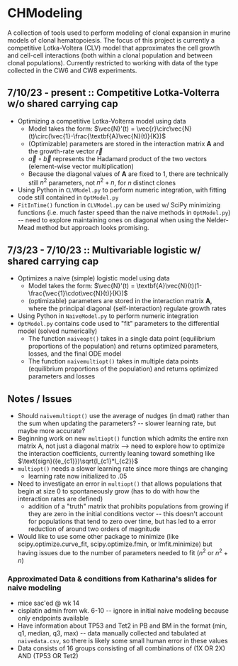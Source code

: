 # CHModeling
A collection of tools used to perform modeling of clonal expansion in murine models of clonal hematopoiesis. The focus of this project is currently a competitive Lotka-Voltera (CLV) model that approximates the cell growth and cell-cell interactions (both within a clonal population and between clonal populations). 
Currently restricted to working with data of the type collected in the CW6 and CW8 experiments.

## 7/10/23 - present :: Competitive Lotka-Volterra w/o shared carrying cap
- Optimizing a competitive Lotka-Volterra model using data
    - Model takes the form: $\vec{N}'(t) = \vec{r}\circ\vec{N}(t)\circ(\vec{1}-\frac{\textbf{A}\vec{N}(t)}{K})$
    - (Optimizable) parameters are stored in the interaction matrix $\textbf{A}$ and the growth-rate vector $\vec{r}$
    - $\vec{a}\circ\vec{b}$ represents the Hadamard product of the two vectors (element-wise vector multiplication)
    - Because the diagonal values of $\textbf{A}$ are fixed to 1, there are technically still $n^{2}$ parameters, not $n^{2}+n$, for $n$ distinct clones
- Using Python in `CLVModel.py` to perform numeric integration, with fitting code still contained in `OptModel.py`
- `FitInTime()` function in `CLVModel.py` can be used w/ SciPy minimizing functions (i.e. much faster speed than the naive methods in `OptModel.py`) -- need to explore maintaining ones on diagonal when using the Nelder-Mead method but approach looks promising.

## 7/3/23 - 7/10/23 :: Multivariable logistic w/ shared carrying cap
- Optimizes a naive (simple) logistic model using data
    - Model takes the form: $\vec{N}'(t) = \textbf{A}\vec{N}(t)(1-\frac{\vec{1}\cdot\vec{N}(t)}{K})$
    - (optimizable) parameters are stored in the interaction matrix $\textbf{A}$, where the principal diagonal (self-interaction) regulate growth rates
- Using Python in `NaiveModel.py` to perform numeric integration
- `OptModel.py` contains code used to "fit" parameters to the differential model (solved numerically)
    - The function `naiveopt()` takes in a single data point (equilibrium proportions of the population) and returns optimized parameters, losses, and the final ODE model
    - The function `naivemultiopt()` takes in multiple data points (equilibrium proportions of the population) and returns optimized parameters and losses

## Notes / Issues
- Should `naivemultiopt()` use the average of nudges (in dmat) rather than the sum when updating the parameters? -- slower learning rate, but maybe more accurate?
- Beginning work on new `multiopt()` function which admits the entire nxn matrix A, not just a diagonal matrix --> need to explore how to optimize the interaction coefficients, currently leaning toward something like $\text{sign}({e_{c1}})\sqrt{l_{c1}*l_{c2}}$
- `multiopt()` needs a slower learning rate since more things are changing
    - learning rate now initialized to .05
- Need to investigate an error in `multiopt()` that allows populations that begin at size 0 to spontaneously grow (has to do with how the interaction rates are defined)
    - addition of a "truth" matrix that prohibits populations from growing if they are zero in the initial conditions vector -- this doesn't account for populations that tend to zero over time, but has led to a error reduction of around two orders of magnitude
- Would like to use some other package to minimize (like scipy.optimize.curve_fit, scipy.optimize.fmin, or lmfit.minimize) but having issues due to the number of parameters needed to fit ($n^{2}$ or $n^{2} + n$)

### Approximated Data & conditions from Katharina's slides for naive modeling
- mice sac'ed @ wk 14
- cisplatin admin from wk. 6-10 -- ignore in initial naive modeling because only endpoints available
- Have information about TP53 and Tet2 in PB and BM in the format (min, q1, median, q3, max) -- data manually collected and tabulated at `naivedata.csv`, so there is likely some small human error in these values 
- Data consists of 16 groups consisting of all combinations of (1X OR 2X) AND (TP53 OR Tet2)